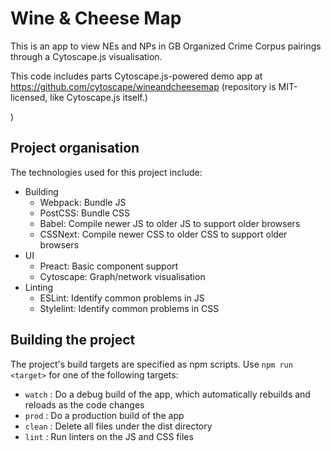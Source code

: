 # Wine & Cheese Map

This is an app to view NEs and NPs in GB Organized Crime Corpus pairings through a Cytoscape.js visualisation.

This code includes parts Cytoscape.js-powered demo app at https://github.com/cytoscape/wineandcheesemap (repository is MIT-licensed, like Cytoscape.js itself.)

)

## Project organisation

The technologies used for this project include:

- Building
  - Webpack: Bundle JS
  - PostCSS: Bundle CSS
  - Babel: Compile newer JS to older JS to support older browsers
  - CSSNext: Compile newer CSS to older CSS to support older browsers
- UI
  - Preact: Basic component support
  - Cytoscape: Graph/network visualisation
- Linting
  - ESLint: Identify common problems in JS
  - Stylelint: Identify common problems in CSS

## Building the project

The project's build targets are specified as npm scripts.  Use `npm run <target>` for one of the following targets:

- `watch` : Do a debug build of the app, which automatically rebuilds and reloads as the code changes
- `prod` : Do a production build of the app
- `clean` : Delete all files under the dist directory
- `lint` : Run linters on the JS and CSS files

